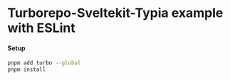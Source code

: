 # Turborepo-Sveltekit-Typia example with ESLint

#### Setup
```sh
pnpm add turbo --global
pnpm install
```
